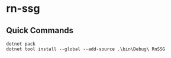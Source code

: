 # rn-ssg

## Quick Commands

```shell
dotnet pack
dotnet tool install --global --add-source .\bin\Debug\ RnSSG

```
